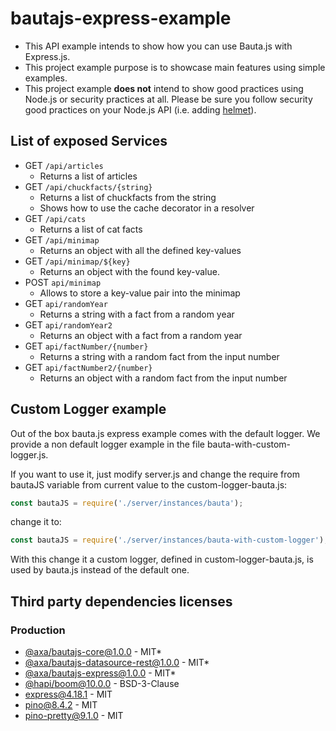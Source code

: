 # bautajs-express-example

- This API example intends to show how you can use Bauta.js with Express.js.
- This project example purpose is to showcase main features using simple examples. 
- This project example **does not** intend to show good practices using Node.js or security practices at all. Please be sure you follow security good practices on your Node.js API (i.e. adding [helmet](https://www.npmjs.com/package/helmet)).

## List of exposed Services

- GET `/api/articles`
  - Returns a list of articles  
- GET `/api/chuckfacts/{string}`
  - Returns a list of chuckfacts from the string
  - Shows how to use the cache decorator in a resolver
- GET `/api/cats`
  - Returns a list of cat facts
- GET `/api/minimap`
  - Returns an object with all the defined key-values
- GET `/api/minimap/${key}`
  - Returns an object with the found key-value. 
- POST `api/minimap`
  - Allows to store a key-value pair into the minimap
- GET `api/randomYear`
  - Returns a string with a fact from a random year
- GET `api/randomYear2`
  - Returns an object with a fact from a random year
- GET `api/factNumber/{number}`
  - Returns a string with a random fact from the input number
- GET `api/factNumber2/{number}`
  - Returns an object with a random fact from the input number


## Custom Logger example

Out of the box bauta.js express example comes with the default logger. We provide a non default logger example in the file bauta-with-custom-logger.js.

If you want to use it, just modify server.js and change the require from bautaJS variable from current value to the custom-logger-bauta.js:

```js
const bautaJS = require('./server/instances/bauta');
```

change it to:

```js
const bautaJS = require('./server/instances/bauta-with-custom-logger');
```

With this change it a custom logger, defined in custom-logger-bauta.js, is used by bauta.js instead of the default one.

## Third party dependencies licenses

### Production
 - [@axa/bautajs-core@1.0.0](https://github.com/axa-group/bauta.js) - MIT*
 - [@axa/bautajs-datasource-rest@1.0.0](https://github.com/axa-group/bauta.js) - MIT* 
 - [@axa/bautajs-express@1.0.0](https://github.com/axa-group/bauta.js) - MIT*
 - [@hapi/boom@10.0.0](https://github.com/hapijs/boom) - BSD-3-Clause
 - [express@4.18.1](https://github.com/expressjs/express) - MIT
 - [pino@8.4.2](https://github.com/pinojs/pino) - MIT
 - [pino-pretty@9.1.0](https://github.com/pinojs/pino-pretty) - MIT
